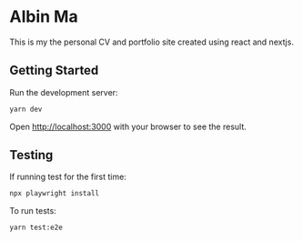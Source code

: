 # Albin Ma

This is my the personal CV and portfolio site created using react and nextjs.

## Getting Started

Run the development server:

```bash
yarn dev
```

Open [http://localhost:3000](http://localhost:3000) with your browser to see the result.

## Testing

If running test for the first time:

```bash
npx playwright install
```

To run tests:

```bash
yarn test:e2e
```
